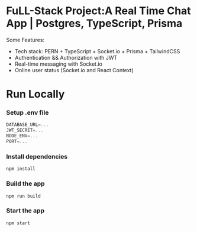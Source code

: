 # FuLL-Stack Project:A Real Time Chat App | Postgres, TypeScript, Prisma


Some Features:

-    Tech stack: PERN + TypeScript + Socket.io + Prisma + TailwindCSS
-    Authentication && Authorization with JWT
-    Real-time messaging with Socket.io
-    Online user status (Socket.io and React Context)

# Run Locally

### Setup .env file

```js
DATABASE_URL=...
JWT_SECRET=...
NODE_ENV=...
PORT=...
```

### Install dependencies

```shell
npm install
```

### Build the app

```shell
npm run build
```

### Start the app

```shell
npm start
```
